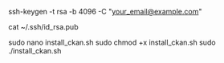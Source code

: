 ssh-keygen -t rsa -b 4096 -C "your_email@example.com"

cat ~/.ssh/id_rsa.pub

sudo nano install_ckan.sh
sudo chmod +x install_ckan.sh
sudo ./install_ckan.sh
